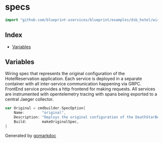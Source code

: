 <!-- Code generated by gomarkdoc. DO NOT EDIT -->

# specs

```go
import "github.com/blueprint-uservices/blueprint/examples/dsb_hotel/wiring/specs"
```

## Index

- [Variables](<#variables>)


## Variables

<a name="Original"></a>Wiring spec that represents the original configuration of the HotelReservation application. Each service is deployed in a separate container with all inter\-service communication happening via GRPC. FrontEnd service provides a http frontend for making requests. All services are instrumented with opentelemetry tracing with spans being exported to a central Jaeger collector.

```go
var Original = cmdbuilder.SpecOption{
    Name:        "original",
    Description: "Deploys the original configuration of the DeathStarBench application.",
    Build:       makeOriginalSpec,
}
```

Generated by [gomarkdoc](<https://github.com/princjef/gomarkdoc>)
